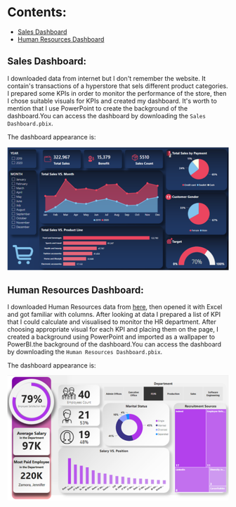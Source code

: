 # Contents:
  * [Sales Dashboard](#sales-dashboard)
  * [Human Resources Dashboard](#human-resources-dashboard)

## Sales Dashboard:
I downloaded data from internet but I don't remember the website. It contain's transactions of a hyperstore that sels different product categories. I prepared some KPIs in order to monitor the performance of the store, then I chose suitable visuals for KPIs and created my dashboard. It's worth to mention that I use PowerPoint to create the background of the dashboard.You can access the dashboard by downloading the `Sales Dashboard.pbix`.

The dashboard appearance is:

<img src="https://raw.githubusercontent.com/MahdyarSadeghi/Power-BI/main/Sales%20Dashboard.png">


## Human Resources Dashboard:
I downloaded Human Resources data from [here](https://www.kaggle.com/datasets/rhuebner/human-resources-data-set), then opened it with Excel and got familiar with columns. After looking at data I prepared a list of KPI that I could calculate and visualised to monitor the HR department. After choosing appropriate visual for each KPI and placing them on the page, I created a background using PowerPoint and imported as a wallpaper to PowerBI.the background of the dashboard.You can access the dashboard by downloading the `Human Resources Dashboard.pbix`.

The dashboard appearance is:

<img src="https://raw.githubusercontent.com/MahdyarSadeghi/Power-BI/main/Human%20Resources%20Dashboard.png">
